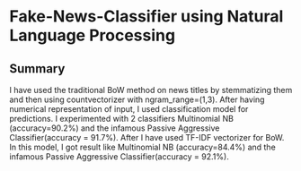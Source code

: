 
# Fake-News-Classifier using Natural Language Processing




## Summary

I have used the traditional BoW method on news titles by stemmatizing them and then using countvectorizer with ngram_range=(1,3). After having numerical representation of input, I used classification model for predictions. I experimented with 2 classifiers Multinomial NB (accuracy=90.2%) and the infamous Passive Aggressive Classifier(accuracy = 91.7%). 
After I have used TF-IDF vectorizer for BoW. In this model, I got result like Multinomial NB (accuracy=84.4%) and the infamous Passive Aggressive Classifier(accuracy = 92.1%).